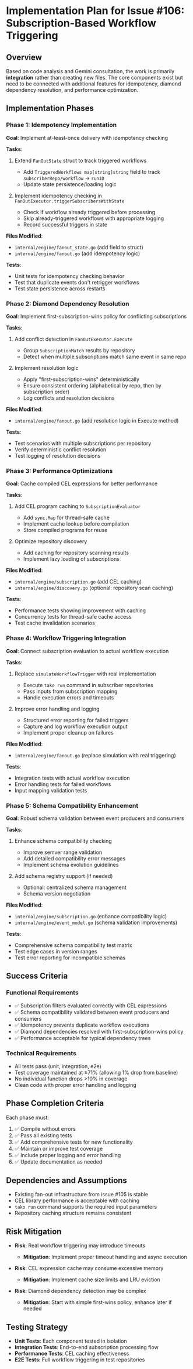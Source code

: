 # Implementation Plan for Issue #106: Subscription-Based Workflow Triggering

## Overview
Based on code analysis and Gemini consultation, the work is primarily **integration** rather than creating new files. The core components exist but need to be connected with additional features for idempotency, diamond dependency resolution, and performance optimization.

## Implementation Phases

### Phase 1: Idempotency Implementation
**Goal**: Implement at-least-once delivery with idempotency checking

**Tasks**:
1. Extend `FanOutState` struct to track triggered workflows
   - Add `TriggeredWorkflows map[string]string` field to track `subscriberRepo/workflow` → `runID`
   - Update state persistence/loading logic

2. Implement idempotency checking in `FanOutExecutor.triggerSubscribersWithState`
   - Check if workflow already triggered before processing
   - Skip already-triggered workflows with appropriate logging
   - Record successful triggers in state

**Files Modified**:
- `internal/engine/fanout_state.go` (add field to struct)
- `internal/engine/fanout.go` (add idempotency logic)

**Tests**:
- Unit tests for idempotency checking behavior
- Test that duplicate events don't retrigger workflows
- Test state persistence across restarts

### Phase 2: Diamond Dependency Resolution  
**Goal**: Implement first-subscription-wins policy for conflicting subscriptions

**Tasks**:
1. Add conflict detection in `FanOutExecutor.Execute`
   - Group `SubscriptionMatch` results by repository
   - Detect when multiple subscriptions match same event in same repo

2. Implement resolution logic
   - Apply "first-subscription-wins" deterministically
   - Ensure consistent ordering (alphabetical by repo, then by subscription order)
   - Log conflicts and resolution decisions

**Files Modified**:
- `internal/engine/fanout.go` (add resolution logic in Execute method)

**Tests**:
- Test scenarios with multiple subscriptions per repository
- Verify deterministic conflict resolution
- Test logging of resolution decisions

### Phase 3: Performance Optimizations
**Goal**: Cache compiled CEL expressions for better performance

**Tasks**:
1. Add CEL program caching to `SubscriptionEvaluator`
   - Add `sync.Map` for thread-safe cache
   - Implement cache lookup before compilation
   - Store compiled programs for reuse

2. Optimize repository discovery
   - Add caching for repository scanning results
   - Implement lazy loading of subscriptions

**Files Modified**:  
- `internal/engine/subscription.go` (add CEL caching)
- `internal/engine/discovery.go` (optional: repository scan caching)

**Tests**:
- Performance tests showing improvement with caching
- Concurrency tests for thread-safe cache access
- Test cache invalidation scenarios

### Phase 4: Workflow Triggering Integration
**Goal**: Connect subscription evaluation to actual workflow execution

**Tasks**:
1. Replace `simulateWorkflowTrigger` with real implementation
   - Execute `tako run` command in subscriber repositories
   - Pass inputs from subscription mapping
   - Handle execution errors and timeouts

2. Improve error handling and logging
   - Structured error reporting for failed triggers
   - Capture and log workflow execution output
   - Implement proper cleanup on failures

**Files Modified**:
- `internal/engine/fanout.go` (replace simulation with real triggering)

**Tests**:  
- Integration tests with actual workflow execution
- Error handling tests for failed workflows
- Input mapping validation tests

### Phase 5: Schema Compatibility Enhancement
**Goal**: Robust schema validation between event producers and consumers

**Tasks**:
1. Enhance schema compatibility checking
   - Improve semver range validation
   - Add detailed compatibility error messages
   - Implement schema evolution guidelines

2. Add schema registry support (if needed)
   - Optional: centralized schema management
   - Schema version negotiation

**Files Modified**:
- `internal/engine/subscription.go` (enhance compatibility logic)
- `internal/engine/event_model.go` (schema validation improvements)

**Tests**:
- Comprehensive schema compatibility test matrix
- Test edge cases in version ranges
- Test error reporting for incompatible schemas

## Success Criteria

### Functional Requirements
- ✅ Subscription filters evaluated correctly with CEL expressions
- ✅ Schema compatibility validated between event producers and consumers  
- ✅ Idempotency prevents duplicate workflow executions
- ✅ Diamond dependencies resolved with first-subscription-wins policy
- ✅ Performance acceptable for typical dependency trees

### Technical Requirements
- All tests pass (unit, integration, e2e)
- Test coverage maintained at ≥71% (allowing 1% drop from baseline)
- No individual function drops >10% in coverage
- Clean code with proper error handling and logging

## Phase Completion Criteria

Each phase must:
1. ✅ Compile without errors
2. ✅ Pass all existing tests
3. ✅ Add comprehensive tests for new functionality
4. ✅ Maintain or improve test coverage
5. ✅ Include proper logging and error handling
6. ✅ Update documentation as needed

## Dependencies and Assumptions

- Existing fan-out infrastructure from issue #105 is stable
- CEL library performance is acceptable with caching
- `tako run` command supports the required input parameters
- Repository caching structure remains consistent

## Risk Mitigation

- **Risk**: Real workflow triggering may introduce timeouts
  - **Mitigation**: Implement proper timeout handling and async execution
  
- **Risk**: CEL expression cache may consume excessive memory  
  - **Mitigation**: Implement cache size limits and LRU eviction

- **Risk**: Diamond dependency detection may be complex
  - **Mitigation**: Start with simple first-wins policy, enhance later if needed

## Testing Strategy

- **Unit Tests**: Each component tested in isolation
- **Integration Tests**: End-to-end subscription processing flow
- **Performance Tests**: CEL caching effectiveness
- **E2E Tests**: Full workflow triggering in test repositories